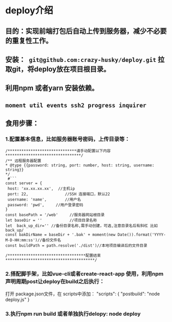 # deploy介绍

## 目的：实现前端打包后自动上传到服务器，减少不必要的重复性工作。


##  安装：```  git@github.com:crazy-husky/deploy.git ``` 拉取git，将deploy放在项目根目录。
##  利用npm 或者yarn 安装依赖。
##  ``` moment util events ssh2 progress inquirer ```

## 食用步骤：
  ### 1.配置基本信息，比如服务器账号密码，上传目录等：
   ```
   /******************************请手动配置以下内容*********************************/  
   /** 远程服务器配置
   * @type {{password: string, port: number, host: string, username: string}}
   */
    #```
  const server = {
    host: 'xx.xx.xx.xx',  //主机ip
    port: 22,                //SSH 连接端口，默认22
    username: 'name',        //用户名
    password: 'pwd',     //用户登录密码
  }
  const basePath = '/web'     //服务器网站根目录
  let baseDir = ''            //项目目录名称
  let  back_up_dir='' //备份目录名称,需手动创建，可选,注意目录名后有斜杠 比如    back_up/
  const bakDirName = baseDir + '.bak' + moment(new Date()).format('YYYY-M-D-HH:mm:ss')//备份文件名
  const buildPath = path.resolve('./dist')//本地项目编译后的文件目录

  /**********************************配置结束***************************************/
   ```
   ### 2.搭配脚手架，比如vue-cli或者create-react-app 使用，利用npm 声明周期post让deploy在build之后执行：
   打开 package.json文件，在 scripts中添加：
      "scripts": {
          "postbuild": "node deploy.js"
       }
     
   ### 3.执行npm run build 或者单独执行delopy: node deploy
   
   
